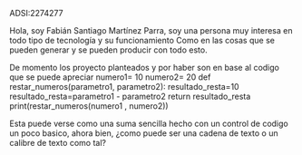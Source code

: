 ADSI:2274277

Hola, soy Fabián Santiago Martínez Parra, soy una persona muy interesa en todo tipo de tecnología y su funcionamiento
Como en las cosas que se pueden generar y se pueden producir con todo esto.


De momento los proyecto planteados y por haber son en base al codigo que se puede apreciar 
 numero1= 10
  numero2= 20
  def restar_numeros(parametro1, parametro2):
    resultado_resta=10
    resultado_resta=parametro1 - parametro2
    return resultado_resta 
  print(restar_numeros(numero1 , numero2))
  
  Esta puede verse como una suma sencilla hecho con un control de codigo un poco basico, ahora bien, ¿como puede ser una cadena de texto o un calibre de texto como tal?

